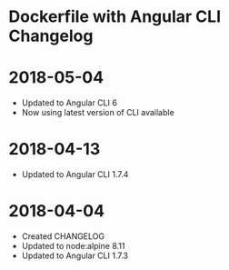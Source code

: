 # Dockerfile with Angular CLI Changelog

<a name="2018-05-04"></a>

# 2018-05-04

* Updated to Angular CLI 6
* Now using latest version of CLI available

<a name="2018-04-13"></a>

# 2018-04-13

* Updated to Angular CLI 1.7.4

<a name="2018-04-04"></a>

# 2018-04-04

* Created CHANGELOG
* Updated to node:alpine 8.11
* Updated to Angular CLI 1.7.3
